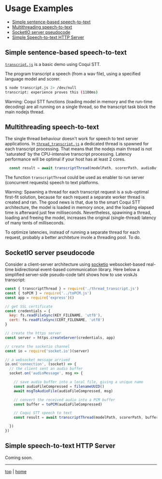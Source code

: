 # Usage Examples

- [Simple sentence-based speech-to-text](#simple-sentence-based-speech-to-text)
- [Multithreading speech-to-text](#multithreading-speech-to-text)
- [SocketIO server pseudocode](#socketio-server-pseudocode)
- [Simple Speech-to-text HTTP Server](#simple-speech-to-text-http-server)

## Simple sentence-based speech-to-text   

[`transcript.js`](transcript.js) is a basic demo using Coqui STT. 

The program transcript a speech (from a wav file), 
using a specified language model and scorer. 

```bash
$ node transcript.js 2> /dev/null
transcript: experience proves this (1100ms)
```

Warning: 
Coqui STT functions (loading model in memory and the run-time decoding) 
are all running on a single thread, so the transcript task block the main nodejs thread.


## Multithreading speech-to-text

The single thread behaviour doesn't work for speech to text server applications. 
In [`thread_transcript.js`](thread_transcript.js)
a dedicated thread is spawned for each transcript processing. 
That means that the nodejs main thread is not 'saturated' by the CPU-intensive transcript processing.
Latency performance will be optimal if your host has at least 2 cores.

```javascript
  const result = await transcriptThread(modelPath, scorerPath, audioBuffer)
```

The function `transcriptThread` could be used as enabler 
to run server (concurrent requests) speech to text platforms.

Warning: 
Spawning a thread for each transcript request is a sub-optimal first-fit solution, 
because for each request a separate worker thread is created and ran. 
The good news is that, due to the smart Coqui STT architecture, the model is loaded in memory once, 
and the loading elapsed time is afterward just few milliseconds.
Nevertheless, spawining a thread, loading and freeing the model, 
increases the original (single-thread) latency of many tents of milliseconds.

To optimize latencies, instead of running a separate thread for each request, 
probably a better architeture invole a threading pool. To do.

## SocketIO server pseudocode

Consider a client-server architecture using [socketio](https://socket.io/) 
websocket-based real-time bidirectional event-based communication library. 
Here below a simplified server-side pseudo-code taht shows how to use voskJs transcript:

```javascript
const { transcriptThread } = require('./thread_transcript.js')
const { toPCM } = require('../toPCM.js')
const app = require('express')()

// get SSL certificate
const credentials = {
  key: fs.readFileSync(KEY_FILENAME, 'utf8'), 
  cert: fs.readFileSync(CERT_FILENAME, 'utf8')
}

// create the https server
const server = https.createServer(credentials, app)

// create the socketio channel 
const io = require('socket.io')(server)

// a websocket message arrived
io.on('connection', (socket) => {
  // the client sent an audio buffer
  socket.on('audioMessage', msg => {

    // save audio buffer into a local file, giving a unique name
    const audioFileCompressed = filenameUUID()
    await msgToAudioFile(audioFileCompressed, msg)

    // convert the received audio into a PCM buffer 
    const buffer = toPCM(audioFileCompressed)

    // Coqui STT speech to text 
    const result = await transcriptThread(modelPath, scorerPath, buffer)

  })
})
```

## Simple speech-to-text HTTP Server

Coming soon.

---

[top](#) | [home](../README.md)

